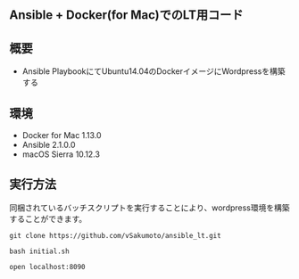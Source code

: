 ## Ansible + Docker(for Mac)でのLT用コード


## 概要

- Ansible PlaybookにてUbuntu14.04のDockerイメージにWordpressを構築する

## 環境

- Docker for Mac 1.13.0
- Ansible 2.1.0.0
- macOS Sierra 10.12.3

## 実行方法

同梱されているバッチスクリプトを実行することにより、wordpress環境を構築することができます。

```
git clone https://github.com/vSakumoto/ansible_lt.git

bash initial.sh

open localhost:8090

```


